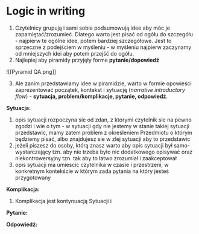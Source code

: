 # Logic in writing
1. Czytelnicy grupują i sami sobie podsumowują idee aby móc je zapamiętać/zrozumieć. Dlatego warto jest pisać od ogółu do szczegółu - najpierw te ogólne idee, potem bardziej szczegółowe. Jest to sprzeczne z podejściem w myśleniu - w myśleniu najpierw zaczynamy od mniejszych idei aby potem przejść do ogółu.
2. Najlepiej aby piramidy przyjęły forme **pytanie/dopowiedź**

![[Pyramid QA.png]]

3. Ale zanim przedstawiamy idee w piramidzie, warto w formie opowieści zaprezentować początek, kontekst i sytuację (*narrative introductory flow*) - **sytuacja, problem/komplikacje, pytanie, odpowiedź**.

**Sytuacja:**
1. opis sytuacji rozpoczyna sie od zdan, z ktorymi czytelnik sie na pewno zgodzi i wie o tym - w sytuacji gdy nie jestemy w stanie takiej sytuacji przedstawic, mamy zatem problem z określeniem Przedmiotu o którym będziemy pisać, albo znajdujesz sie w zlej sytuacji aby to przedstawic
2. jeżeli piszesz do osoby, którą znasz warto aby opis sytuacji był samo-wystarczający tzn. aby nie trzeba było nic dodatkowego opisywać oraz niekontrowersyjny tzn. tak aby to łatwo zrozumiał i zaakceptował
3. opis sytuacji ma umiescic czytelnika w czasie i przestrzeni, w konkretnym kontekście w którym zada pytania na który jesteś przygotowany

**Komplikacja:**
1. Komplikacja jest kontynuacją Sytuacji i  

**Pytanie:**

**Odpowiedź:**